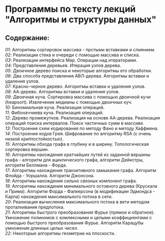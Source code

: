 <h1>Программы по тексту лекций "Алгоритмы и структуры данных"</h1>
<h2>Содержание:</h2>

<i>01</i>: Алгоритмы сортировок массива - прстыми вставками и слиянием.<br/>
<i>02</i>: Реализации стека и очереди с помощью массива и списка.<br/>
<i>03</i>: Реализации интерфейса Map. Операции над итераторами.<br/>
<i>04</i>: Представления деревьев. Итерация узлов дерева.<br/>
<i>05</i>: Двоичное дерево поиска и некоторые алгоритмы его обработки.<br/>
<i>06</i>: Два способа представления АВЛ-дерева. Алгоритмы вставки и удаления узлов.<br/>
<i>07</i>: Красно-черное дерево. Алгоритмы вставки и удаления узлов.<br/>
<i>08</i>: АА-дерево. Алгоритмы вставки и удаления узлов.<br/>
<i>09</i>: Двоичная куча. Сортировка массива с помощью двоичной кучи (heapsort). Извлечение медианы с помощью двоичных куч.<br/>
<i>10</i>: Биномиальная куча. Реализация операций.<br/>
<i>11</i>: Фибоначчиева куча. Реализация операций.<br/>
<i>12</i>: Дерево промежутков. Реализация на основе АА-дерева. Реализация операций поиска интервалов. Поиск частичных сумм в массиве.<br/>
<i>13</i>: Построение схем кодирования по методу Фано и методу Хаффмена.<br/>
<i>14</i>: Построение кодов Грея. Шифрование по алгоритму RSA (с очень низкой криптостойкостью).<br/>
<i>15</i>: Алгоритмы обхода графа в глубину и в ширину. Топологическая сортировка вершин.<br/>
<i>16</i>: Алгоритмы нахождения кратчайших путей из заданной вершины графа - алгоритм для ациклического графа, алгоритм Дейкстры, алгоритм Беллмана - Форда.<br/>
<i>17</i>: Алгоритмы нахождения транзитивного замыкания графа. Алгоритм Флойда - Уоршалла. Алгоритм Джонсона.<br/>
<i>18</i>: Алгоритмы нахождения сильно связных компонент графа.<br/>
<i>19</i>: Алгоритмы нахождения минимального остовного дерева (Крускала и Прима). Алгоритм Форда - Фалкерсона (в модификации Эдмондса - Карпа) нахождения максимального потока в сети.<br/>
<i>20</i>: Реализация вычисления максимального потока в вети методом проталкивания предпотока.<br/>
<i>21</i>: Алгоритмы быстрого преобразования Фурье (прямое и обратное). Умножение полиномов с комлексными и целыми коэффициентами с помощью быстрого преобразования Фурье. Алгоритм Карацубы умножения длинных целых чисел.<br/>
<i>22</i>: Некоторые алгоритмы геометрии на плоскости.<br/>

